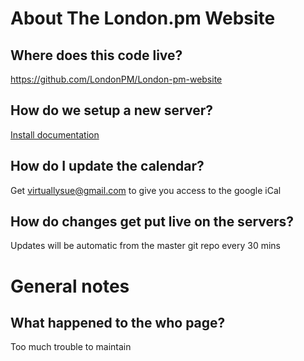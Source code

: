 About The London.pm Website
===========================

Where does this code live?
--------------------------
https://github.com/LondonPM/London-pm-website

How do we setup a new server?
-----------------------------
[Install documentation](INSTALL.md)

How do I update the calendar?
-----------------------------
Get virtuallysue@gmail.com to give you access to the google iCal

How do changes get put live on the servers?
-------------------------------------------
Updates will be automatic from the master git repo every 30 mins

General notes
=============
What happened to the who page?
------------------------------
Too much trouble to maintain
